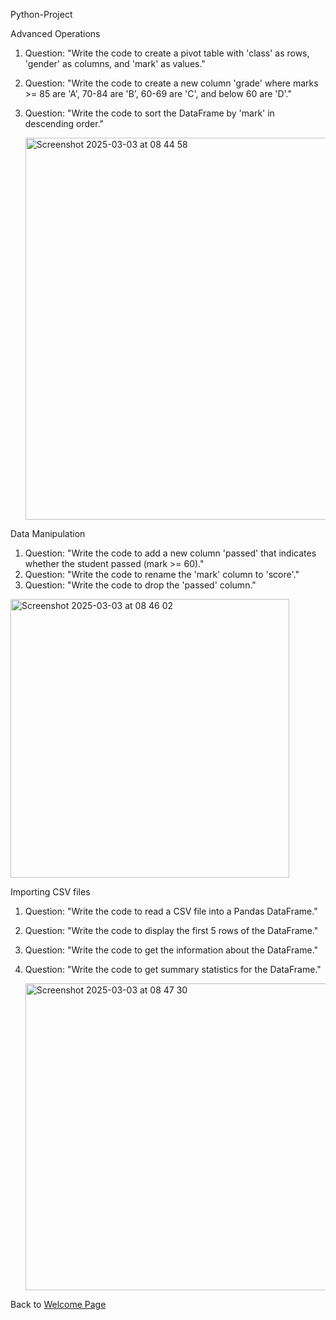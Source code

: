 Python-Project

Advanced Operations
1. Question: "Write the code to create a pivot table with 'class' as rows, 'gender' as columns, and 'mark' as values."
2. Question: "Write the code to create a new column 'grade' where marks >= 85 are 'A', 70-84 are 'B', 60-69 are 'C', and below 60 are 'D'."
3. Question: "Write the code to sort the DataFrame by 'mark' in descending order."

   <img width="611" alt="Screenshot 2025-03-03 at 08 44 58" src="https://github.com/user-attachments/assets/e64ca1b4-f157-45a7-889b-4eee8e567351" />

Data Manipulation
1. Question: "Write the code to add a new column 'passed' that indicates whether the student passed (mark >= 60)."
2. Question: "Write the code to rename the 'mark' column to 'score'."
3. Question: "Write the code to drop the 'passed' column."

<img width="446" alt="Screenshot 2025-03-03 at 08 46 02" src="https://github.com/user-attachments/assets/3af39412-488a-460a-bc36-983ab45ee09a" />

Importing CSV files
1. Question: "Write the code to read a CSV file into a Pandas DataFrame."
2. Question: "Write the code to display the first 5 rows of the DataFrame."
3. Question: "Write the code to get the information about the DataFrame."
4. Question: "Write the code to get summary statistics for the DataFrame."

   <img width="491" alt="Screenshot 2025-03-03 at 08 47 30" src="https://github.com/user-attachments/assets/6c417bcf-018a-498e-8b8d-4ea3f22f897d" />

Back to [Welcome Page](https://adambouzgan.github.io/Welcome-To-My-Portfolio/)



